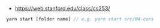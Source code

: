 - https://web.stanford.edu/class/cs253/

```javascript
yarn start [folder name] // e.g. yarn start src/04-cors
```
